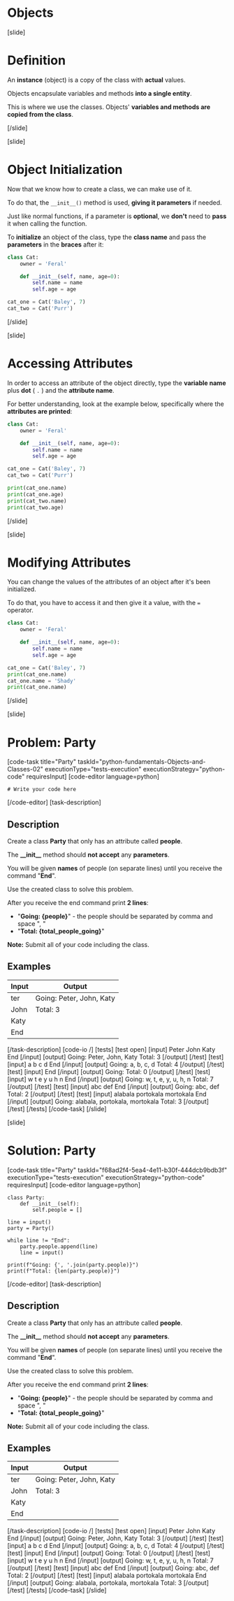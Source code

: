 # Objects

[slide]
# Definition

An **instance** (object) is a copy of the class with **actual** values.

Objects encapsulate variables and methods **into a single entity**.

This is where we use the classes. Objects' **variables and methods are copied from the class**.

[/slide]

[slide]
# Object Initialization

Now that we know how to create a class, we can make use of it.

To do that, the `__init__()` method is used, **giving it parameters** if needed.

Just like normal functions, if a parameter is **optional**, we **don't** need to **pass** it when calling the function.

To **initialize** an object of the class, type the **class name** and pass the **parameters** in the **braces** after it:

```python
class Cat:
    owner = 'Feral'

    def __init__(self, name, age=0):
        self.name = name
        self.age = age

cat_one = Cat('Baley', 7)
cat_two = Cat('Purr')
```

[/slide]

[slide]
# Accessing Attributes

In order to access an attribute of the object directly, type the **variable name** plus **dot** ( `.` ) and the **attribute name**.

For better understanding, look at the example below, specifically where the **attributes are printed**:

```python live
class Cat:
    owner = 'Feral'

    def __init__(self, name, age=0):
        self.name = name
        self.age = age

cat_one = Cat('Baley', 7)
cat_two = Cat('Purr')

print(cat_one.name)
print(cat_one.age)
print(cat_two.name)
print(cat_two.age)
```

[/slide]

[slide]
# Modifying Attributes

You can change the values of the attributes of an object after it's been initialized.

To do that, you have to access it and then give it a value, with the `=` operator.

```python live
class Cat:
    owner = 'Feral'

    def __init__(self, name, age=0):
        self.name = name
        self.age = age

cat_one = Cat('Baley', 7)
print(cat_one.name)
cat_one.name = 'Shady'
print(cat_one.name)
```

[/slide]

[slide]
# Problem: Party
[code-task title="Party" taskId="python-fundamentals-Objects-and-Classes-02" executionType="tests-execution" executionStrategy="python-code" requiresInput]
[code-editor language=python]
```
# Write your code here
```
[/code-editor]
[task-description]
## Description
Create a class **Party** that only has an attribute called **people**.

The **\_\_init\_\_** method should **not accept** any **parameters**.

You will be given **names** of people (on separate lines) until you receive the command "**End**".

Use the created class to solve this problem.

After you receive the end command print **2 lines**:

 - "**Going: {people}**" - the people should be separated by comma and space ", "
 - "**Total: {total_people_going}**"

**Note:** Submit all of your code including the class.

## Examples
| **Input** | **Output** |
| --- | --- |
| ter | Going: Peter, John, Katy |
| John | Total: 3 |
| Katy |  |
| End |  |

[/task-description]
[code-io /]
[tests]
[test open]
[input]
Peter
John
Katy
End
[/input]
[output]
Going: Peter, John, Katy
Total: 3
[/output]
[/test]
[test]
[input]
a
b
c
d
End
[/input]
[output]
Going: a, b, c, d
Total: 4
[/output]
[/test]
[test]
[input]
End
[/input]
[output]
Going:
Total: 0
[/output]
[/test]
[test]
[input]
w
t
e
y
u
h
n
End
[/input]
[output]
Going: w, t, e, y, u, h, n
Total: 7
[/output]
[/test]
[test]
[input]
abc
def
End
[/input]
[output]
Going: abc, def
Total: 2
[/output]
[/test]
[test]
[input]
alabala
portokala
mortokala
End
[/input]
[output]
Going: alabala, portokala, mortokala
Total: 3
[/output]
[/test]
[/tests]
[/code-task]
[/slide]

[slide]
# Solution: Party
[code-task title="Party" taskId="f68ad2f4-5ea4-4e11-b30f-444dcb9bdb3f" executionType="tests-execution" executionStrategy="python-code" requiresInput]
[code-editor language=python]
```
class Party:
    def __init__(self):
        self.people = []

line = input()
party = Party()

while line != "End":
    party.people.append(line)
    line = input()

print(f"Going: {', '.join(party.people)}")
print(f"Total: {len(party.people)}")
```
[/code-editor]
[task-description]
## Description
Create a class **Party** that only has an attribute called **people**.

The **\_\_init\_\_** method should **not accept** any **parameters**.

You will be given **names** of people (on separate lines) until you receive the command "**End**".

Use the created class to solve this problem.

After you receive the end command print **2 lines**:

 - "**Going: {people}**" - the people should be separated by comma and space ", "
 - "**Total: {total_people_going}**"

**Note:** Submit all of your code including the class.

## Examples
| **Input** | **Output** |
| --- | --- |
| ter | Going: Peter, John, Katy |
| John | Total: 3 |
| Katy |  |
| End |  |

[/task-description]
[code-io /]
[tests]
[test open]
[input]
Peter
John
Katy
End
[/input]
[output]
Going: Peter, John, Katy
Total: 3
[/output]
[/test]
[test]
[input]
a
b
c
d
End
[/input]
[output]
Going: a, b, c, d
Total: 4
[/output]
[/test]
[test]
[input]
End
[/input]
[output]
Going:
Total: 0
[/output]
[/test]
[test]
[input]
w
t
e
y
u
h
n
End
[/input]
[output]
Going: w, t, e, y, u, h, n
Total: 7
[/output]
[/test]
[test]
[input]
abc
def
End
[/input]
[output]
Going: abc, def
Total: 2
[/output]
[/test]
[test]
[input]
alabala
portokala
mortokala
End
[/input]
[output]
Going: alabala, portokala, mortokala
Total: 3
[/output]
[/test]
[/tests]
[/code-task]
[/slide]